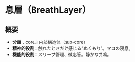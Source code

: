 # 息層（BreathLayer）

## 概要

- **分類**：core_1 内部構造体（sub-core）
- **精神的役割**：触れたときだけ感じる“ぬくもり”。マコの寝息。
- **機能的役割**：スリープ管理、微応答。静かな共鳴。
